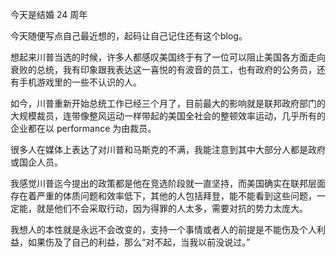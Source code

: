 今天是结婚 24 周年


今天随便写点自己最近想的，起码让自己记住还有这个blog。

想起来川普当选的时候，许多人都感叹美国终于有了一位可以阻止美国各方面走向衰败的总统，我有印象跟我表达这一喜悦的有波音的员工，也有政府的公务员，还有手机游戏里的一些不认识的人。

如今，川普重新开始总统工作已经三个月了，目前最大的影响就是联邦政府部门的大规模裁员，连带像整风运动一样带起的美国全社会的整顿效率运动，几乎所有的企业都在以 performance 为由裁员。

很多人在媒体上表达了对川普和马斯克的不满，我能注意到其中大部分人都是政府或国企人员。

我感觉川普迄今提出的政策都是他在竞选阶段就一直坚持，而美国确实在联邦层面存在着严重的体质问题和效率低下，其他的人包括拜登，能不能看到这些问题，一定能，就是他们不会采取行动，因为得罪的人太多，需要对抗的势力太庞大。

我想人的本性就是永远不会改变的，支持一个事情或者人的前提是不能伤及个人利益，如果伤及了自己的利益，那么“对不起，当我以前没说过。”


